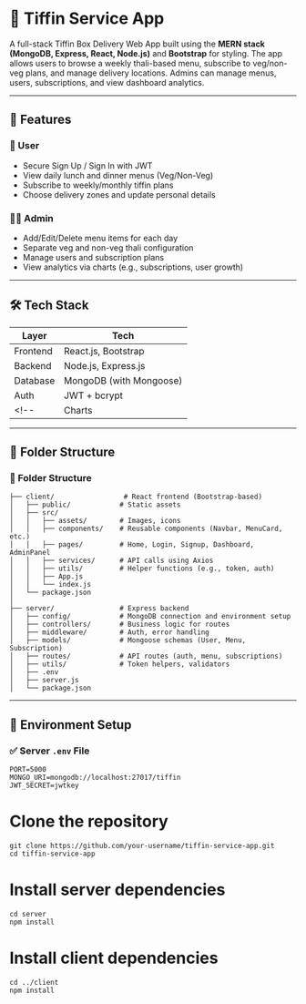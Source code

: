 # 🥡 Tiffin Service App

A full-stack Tiffin Box Delivery Web App built using the **MERN stack (MongoDB, Express, React, Node.js)** and **Bootstrap** for styling. The app allows users to browse a weekly thali-based menu, subscribe to veg/non-veg plans, and manage delivery locations. Admins can manage menus, users, subscriptions, and view dashboard analytics.

---

## 🚀 Features

### 👤 User
- Secure Sign Up / Sign In with JWT
- View daily lunch and dinner menus (Veg/Non-Veg)
- Subscribe to weekly/monthly tiffin plans
- Choose delivery zones and update personal details

### 🧑‍💼 Admin
- Add/Edit/Delete menu items for each day
- Separate veg and non-veg thali configuration
- Manage users and subscription plans
- View analytics via charts (e.g., subscriptions, user growth)

---

## 🛠️ Tech Stack

| Layer     | Tech                          |
|-----------|-------------------------------|
| Frontend  | React.js, Bootstrap       |
| Backend   | Node.js, Express.js           |
| Database  | MongoDB (with Mongoose)       |
| Auth      | JWT + bcrypt                  |
<!-- | Charts    | Chart.js or Recharts (Admin)  | -->

---

## 📁 Folder Structure

### 📁 Folder Structure

```text
├── client/                 # React frontend (Bootstrap-based)
│   ├── public/            # Static assets
│   ├── src/
│   │   ├── assets/        # Images, icons
│   │   ├── components/    # Reusable components (Navbar, MenuCard, etc.)
│   │   ├── pages/         # Home, Login, Signup, Dashboard, AdminPanel
│   │   ├── services/      # API calls using Axios
│   │   ├── utils/         # Helper functions (e.g., token, auth)
│   │   ├── App.js
│   │   └── index.js
│   └── package.json
│
├── server/                # Express backend
│   ├── config/            # MongoDB connection and environment setup
│   ├── controllers/       # Business logic for routes
│   ├── middleware/        # Auth, error handling
│   ├── models/            # Mongoose schemas (User, Menu, Subscription)
│   ├── routes/            # API routes (auth, menu, subscriptions)
│   ├── utils/             # Token helpers, validators
│   ├── .env
│   ├── server.js
│   └── package.json
```



---

## 🔐 Environment Setup

### ✅ Server `.env` File
```env
PORT=5000
MONGO_URI=mongodb://localhost:27017/tiffin
JWT_SECRET=jwtkey
```


# Clone the repository
```
git clone https://github.com/your-username/tiffin-service-app.git
cd tiffin-service-app
```

# Install server dependencies
```
cd server
npm install
```

# Install client dependencies
```
cd ../client
npm install
```
